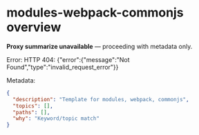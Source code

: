 # modules-webpack-commonjs overview

**Proxy summarize unavailable** — proceeding with metadata only.

Error: HTTP 404: {"error":{"message":"Not Found","type":"invalid_request_error"}}

Metadata:
```json
{
  "description": "Template for modules, webpack, commonjs",
  "topics": [],
  "paths": [],
  "why": "Keyword/topic match"
}
```